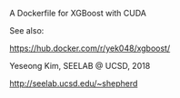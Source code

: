 A Dockerfile for XGBoost with CUDA 

See also:

https://hub.docker.com/r/yek048/xgboost/


Yeseong Kim, SEELAB @ UCSD, 2018

http://seelab.ucsd.edu/~shepherd
